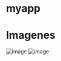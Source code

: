 # myapp

# Imagenes
![image](https://github.com/user-attachments/assets/a95e459c-aef9-4d09-83d2-3754eba9dd31)
![image](https://github.com/user-attachments/assets/50752d1e-9be3-41cc-8467-70cee182d435)
